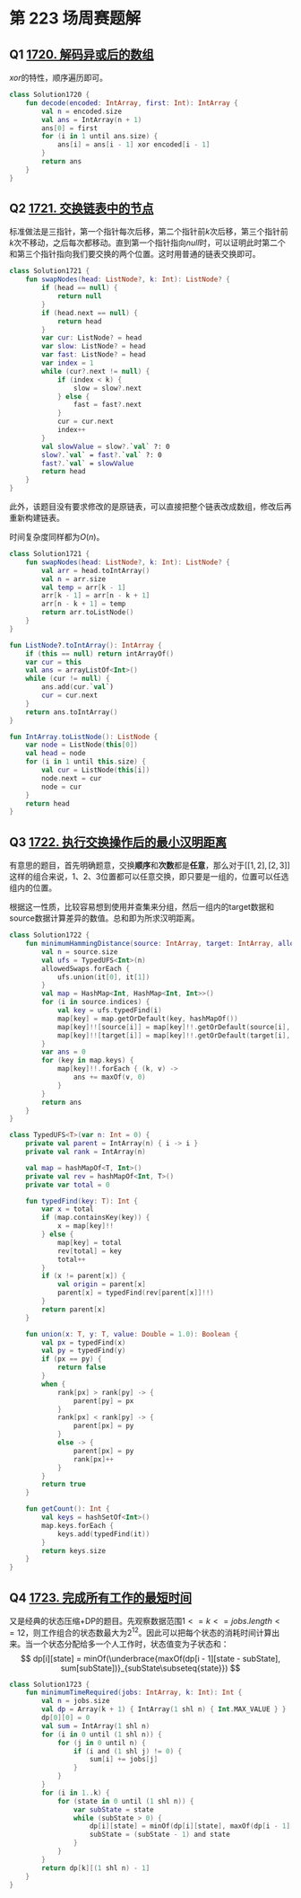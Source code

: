 # 第 223 场周赛题解

## Q1 [1720. 解码异或后的数组](https://leetcode-cn.com/problems/decode-xored-array/)

$xor$的特性，顺序遍历即可。

```kotlin
class Solution1720 {
    fun decode(encoded: IntArray, first: Int): IntArray {
        val n = encoded.size
        val ans = IntArray(n + 1)
        ans[0] = first
        for (i in 1 until ans.size) {
            ans[i] = ans[i - 1] xor encoded[i - 1]
        }
        return ans
    }
}
```

## Q2 [1721. 交换链表中的节点](https://leetcode-cn.com/problems/swapping-nodes-in-a-linked-list/)

标准做法是三指针，第一个指针每次后移，第二个指针前$k$次后移，第三个指针前$k$次不移动，之后每次都移动。直到第一个指针指向$null$时，可以证明此时第二个和第三个指针指向我们要交换的两个位置。这时用普通的链表交换即可。

```kotlin
class Solution1721 {
    fun swapNodes(head: ListNode?, k: Int): ListNode? {
        if (head == null) {
            return null
        }
        if (head.next == null) {
            return head
        }
        var cur: ListNode? = head
        var slow: ListNode? = head
        var fast: ListNode? = head
        var index = 1
        while (cur?.next != null) {
            if (index < k) {
                slow = slow?.next
            } else {
                fast = fast?.next
            }
            cur = cur.next
            index++
        }
        val slowValue = slow?.`val` ?: 0
        slow?.`val` = fast?.`val` ?: 0
        fast?.`val` = slowValue
        return head
    }
}
```

此外，该题目没有要求修改的是原链表，可以直接把整个链表改成数组，修改后再重新构建链表。

时间复杂度同样都为$O(n)$。

```kotlin
class Solution1721 {
    fun swapNodes(head: ListNode?, k: Int): ListNode? {
        val arr = head.toIntArray()
        val n = arr.size
        val temp = arr[k - 1]
        arr[k - 1] = arr[n - k + 1]
        arr[n - k + 1] = temp
        return arr.toListNode()
    }
}

fun ListNode?.toIntArray(): IntArray {
    if (this == null) return intArrayOf()
    var cur = this
    val ans = arrayListOf<Int>()
    while (cur != null) {
        ans.add(cur.`val`)
        cur = cur.next
    }
    return ans.toIntArray()
}

fun IntArray.toListNode(): ListNode {
    var node = ListNode(this[0])
    val head = node
    for (i in 1 until this.size) {
        val cur = ListNode(this[i])
        node.next = cur
        node = cur
    }
    return head
}
```

## Q3 [1722. 执行交换操作后的最小汉明距离](https://leetcode-cn.com/problems/minimize-hamming-distance-after-swap-operations/)

有意思的题目，首先明确题意，交换**顺序**和**次数**都是**任意**，那么对于$[[1,2],[2,3]]$这样的组合来说，1、2、3位置都可以任意交换，即只要是一组的，位置可以任选组内的位置。

根据这一性质，比较容易想到使用并查集来分组，然后一组内的target数据和source数据计算差异的数值。总和即为所求汉明距离。

```kotlin
class Solution1722 {
    fun minimumHammingDistance(source: IntArray, target: IntArray, allowedSwaps: Array<IntArray>): Int {
        val n = source.size
        val ufs = TypedUFS<Int>(n)
        allowedSwaps.forEach {
            ufs.union(it[0], it[1])
        }
        val map = HashMap<Int, HashMap<Int, Int>>()
        for (i in source.indices) {
            val key = ufs.typedFind(i)
            map[key] = map.getOrDefault(key, hashMapOf())
            map[key]!![source[i]] = map[key]!!.getOrDefault(source[i], 0) + 1
            map[key]!![target[i]] = map[key]!!.getOrDefault(target[i], 0) - 1
        }
        var ans = 0
        for (key in map.keys) {
            map[key]!!.forEach { (k, v) ->
                ans += maxOf(v, 0)
            }
        }
        return ans
    }
}

class TypedUFS<T>(var n: Int = 0) {
    private val parent = IntArray(n) { i -> i }
    private val rank = IntArray(n)

    val map = hashMapOf<T, Int>()
    private val rev = hashMapOf<Int, T>()
    private var total = 0

    fun typedFind(key: T): Int {
        var x = total
        if (map.containsKey(key)) {
            x = map[key]!!
        } else {
            map[key] = total
            rev[total] = key
            total++
        }
        if (x != parent[x]) {
            val origin = parent[x]
            parent[x] = typedFind(rev[parent[x]]!!)
        }
        return parent[x]
    }

    fun union(x: T, y: T, value: Double = 1.0): Boolean {
        val px = typedFind(x)
        val py = typedFind(y)
        if (px == py) {
            return false
        }
        when {
            rank[px] > rank[py] -> {
                parent[py] = px
            }
            rank[px] < rank[py] -> {
                parent[px] = py
            }
            else -> {
                parent[px] = py
                rank[px]++
            }
        }
        return true
    }

    fun getCount(): Int {
        val keys = hashSetOf<Int>()
        map.keys.forEach {
            keys.add(typedFind(it))
        }
        return keys.size
    }
}
```

## Q4 [1723. 完成所有工作的最短时间](https://leetcode-cn.com/problems/find-minimum-time-to-finish-all-jobs/)

又是经典的状态压缩+DP的题目。先观察数据范围$1 <= k <= jobs.length <= 12$，则工作组合的状态数最大为$2^{12}$。因此可以把每个状态的消耗时间计算出来。当一个状态分配给多一个人工作时，状态值变为子状态和：
$$
dp[i][state] = minOf(\underbrace{maxOf(dp[i - 1][state - subState], sum[subState])}_{subState\subseteq{state}})
$$

```kotlin
class Solution1723 {
    fun minimumTimeRequired(jobs: IntArray, k: Int): Int {
        val n = jobs.size
        val dp = Array(k + 1) { IntArray(1 shl n) { Int.MAX_VALUE } }
        dp[0][0] = 0
        val sum = IntArray(1 shl n)
        for (i in 0 until (1 shl n)) {
            for (j in 0 until n) {
                if (i and (1 shl j) != 0) {
                    sum[i] += jobs[j]
                }
            }
        }
        for (i in 1..k) {
            for (state in 0 until (1 shl n)) {
                var subState = state
                while (subState > 0) {
                    dp[i][state] = minOf(dp[i][state], maxOf(dp[i - 1][state - subState], sum[subState]))
                    subState = (subState - 1) and state
                }
            }
        }
        return dp[k][(1 shl n) - 1]
    }
}
```